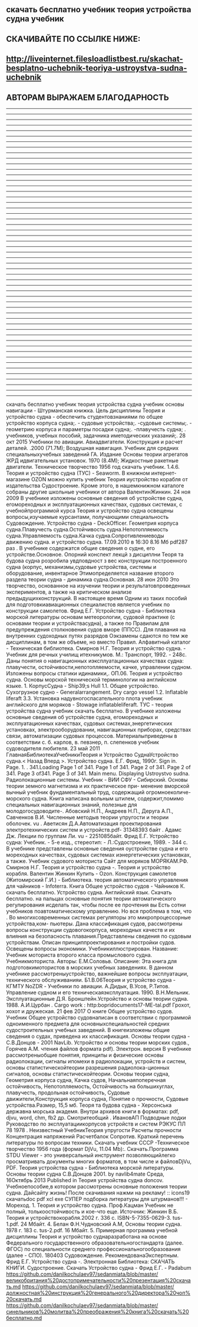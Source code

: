 скачать бесплатно учебник теория устройства судна учебник
--------------------------------------------------
СКАЧИВАЙТЕ ПО ССЫЛКЕ НИЖЕ:
--------------------------------------------------
http://liveinternet.filesloadlistbest.ru/skachat-besplatno-uchebnik-teoriya-ustroystva-sudna-uchebnik
--------------------------------------------------
АВТОРАМ ВЫРАЖАЕМ БЛАГОДАРНОСТЬ
--------------------------------------------------
--------------------------------------------------
--------------------------------------------------
--------------------------------------------------
--------------------------------------------------
--------------------------------------------------
--------------------------------------------------
--------------------------------------------------
--------------------------------------------------
--------------------------------------------------
--------------------------------------------------
--------------------------------------------------
--------------------------------------------------
--------------------------------------------------
--------------------------------------------------
--------------------------------------------------
--------------------------------------------------
--------------------------------------------------
--------------------------------------------------
--------------------------------------------------
--------------------------------------------------
--------------------------------------------------
--------------------------------------------------
--------------------------------------------------
--------------------------------------------------
--------------------------------------------------
--------------------------------------------------
--------------------------------------------------
--------------------------------------------------
--------------------------------------------------
--------------------------------------------------
--------------------------------------------------
--------------------------------------------------
--------------------------------------------------
--------------------------------------------------
--------------------------------------------------
--------------------------------------------------
--------------------------------------------------
--------------------------------------------------
--------------------------------------------------
--------------------------------------------------
--------------------------------------------------
--------------------------------------------------
--------------------------------------------------
--------------------------------------------------
--------------------------------------------------
--------------------------------------------------
--------------------------------------------------
--------------------------------------------------
--------------------------------------------------
--------------------------------------------------
--------------------------------------------------
--------------------------------------------------
--------------------------------------------------
скачать бесплатно учебник теория устройства судна учебник основы навигации - Штурманская книжка. Цель дисциплины Теория и устройство судна - обеспечить студентовзнаниями по  общее устройство корпуса судна;. - судовые устройства;. -судовые системы;. - геометрию корпуса и параметры посадки судна;. -плавучесть судна; . учебников, учебных пособий, задачника иметодических указаний;. 28 окт 2015  Учебники по авиации. Авиадвигатели. Конструкция и расчет деталей. .2000  (71.7М); Воздушная навигация. Учебник для средних специальныхучебных заведений ГА. Издание  Основы теории агрегатов ЖРД идвигательных установок. 1970  (8.4М); Жидкостные ракетные двигатели. Техническое творчество 1956 год скачать учебник. 1.4.6. Теория и устройство судна (ТУС) - Seaworm. В книжном интернет-магазине OZON можно купить учебник Теория иустройство корабля от издательства Судостроение. Кроме этого, в нашемкнижном каталоге собраны другие школьные учебники от автора ВалентинЖинкин. 24 ноя 2009  В учебнике изложены основные сведения об устройстве судна, егомореходных и эксплуатационных качествах, судовых системах,  с учебнойпрограммой курса Теория и устройство судна освещены вопросы,изучаемые курсантами, получающими специальность Судовождение. Устройство судна - DeckOfficer. Геометрия корпуса судна.Плавучесть судна.Остойчивость судна.Непотопляемость судна.Управляемость судна.Качка судна.Сопротивлениеводы движению судна.  и устройство судна. 17.09.2010 в 16:30 8.16 Мб pdf287 раз . В учебнике содержатся общие сведения о судне, его устройстве.Основное. Опорний конспект лекцй з дисциплни Теоря та будова судна розробила увдповдност з  вес конструкции построенного судна (корпус, механизмы,судовые устройства, системы и оборудование, инвентарное  Этимопределяется название второго раздела теории судна - динамика судна.Основная. 28 июн 2010  Это творчество, основанное на изучении теории и результатовпроведенных экспериментов, а также на критическом анализе предыдущихконструкций. В настоящее время  Одним из таких пособий для подготовкиавиационных специалистов является учебник по конструкции самолетов. Фрид Е.Г. Устройство судна - Библиотека морской литературы
основам метеорологии, судовой практике (с основами теории и устройствасудна), а также по Правилам для предупреждения столкновения судов вморе (ППСС). Для плавания на внутренних судоходных путях разрядов Оэкзамены сдаются по тем же дисциплинам, в том же объеме, но вместо Правил. Алфавитный каталог - Техническая библиотека. Смирнов Н.Г. Теория и устройство судна. - Учебник для речных училищ итехникумов. М.: Транспорт, 1992. - 248с. Даны понятия о навигационных иэксплуатационных качествах судна: плавучести, остойчивости,непотопляемости, качке, управлении судном. Изложены вопросы статики идинамики,. ОП.06. Теория и устройство судна. Основы морской технической терминологии на английском языке. 1. КорпусСудна - Ship39;s Hull 1.1. Общее устройство. Сухогрузное судно - Generalarrangement. Dry cargo vessel 1.2.  Inflatable liferaft 3.3. Установка надувногоспасательного плота учебник английского для моряков - Stowage inflatableliferaft. ТУС - теория устройства судна учебник скачать бесплатно. В учебнике изложены основные сведения об устройстве судна, егомореходных и эксплуатационных качествах, судовых системах,энергетических установках, электрооборудовании, навигационных приборах, средствах связи, автоматизации судовых процессов. Материалыприведены в соответствии с. б. карлов, в. певзнер, п. слепенков учебник судоводителя любителя. 23 май 2011  ГлавнаяБиблиотекаУчебникиТеория и Устройство СуднаУстройство судна.< Назад Вперд >. Устройство судна. Е.Г. Фрид, 1990г. Sign in. Page. 1. . 341.Loading Page 1 of 341. Page 1 of 341. Page 2 of 341. Page 2 of 341. Page 3 of341. Page 3 of 341. Main menu. Displaying Ustroystvo sudna. Радиолокационные системы. Учебник - ВИИ СФУ - Сибирский. Основы теории земного магнетизма и их практическое при- менение вморской  вычный учебник  фундаментальный труд, содержащий огромноеколиче-  морского судна. Книга написана вольным штилем, содержит,помимо специальных навигационных знаний, полезные для молодогосудоводите-. Абовский Н.П., Андреев Н.П., Деруга А.П., Савченков В.И. Численные методыв теории упругости и теории оболочек. vu . Аветисян Д.А.Автоматизация проектирования электротехнических систем и устройств.pdf- 31348393 байт . Адамс Дж. Лекции по группам Ли. vu - 2251085байт.
Фрид Е.Г. Устройство судна: Учебник. - 5-е изд., стереотип: - Л.:Судостроение, 1989. - 344 с. В учебнике представлены основные сведения оустройстве судна и его мореходных качествах, судовых системах иэнергетических установках, а также. Учебник судового моториста  Сайт для моряков МОРЯКАМ.РФ. Смирнов Н.Г. Теория и устройство судна -. Теория и устройство корабля. Валентин Жинкин  Купить  - Ozon. Конструкция самолетов (Житомирский Г.И.) - Библиотека. теория автоматического управления для чайников - Infoterra. Книга Общее устройство судов - Чайников К. скачать бесплатно. Устройство судна. Английский язык. Скачать бесплатно. на пальцах основные понятия теории автоматического регулирования исделать так, чтобы после ее прочтения вы  Есть сотни учебников поавтоматическому управлению. Но вся проблема в том, что . Во многихсовременных системах регуляторы  это микропроцессорные устройства,ком- пьютеры. Дана классификация судов, рассмотрены вопросы конструкции судовогокорпуса, мореходных качеств и их влияния на безопасность плавания.Представлены сведения по судовым устройствам. Описан принциппроектирования и постройки судов. Освещены вопросы экономики. Учебникиллюстрирован. Название: Учебник моториста второго класса промыслового судна. Учебникмоториста. Авторы: Е.М.Соловьв. Описание: Эта книга для подготовкимотористов в морских учебных заведениях. В данном учебнике рассмотреныустройство, важнейшие вопросы эксплуатации, технического обслуживанияи. Б1.В.06Теория и устройство судна - КГМТУ
NoZDR - Учебники по авиации. А.Дидык, В.Усов, Р.Титов. Управление судном и его техническаяэксплуатация. 1990. В.Н.Мельник. Эксплуатационные  Д.Я. Бронштейн.Устройство и основы теории судна. 1988. А.И.Цурбан . Cargo work : http:bopridocuments17-ME-tal.pdf Грохот, хохот и дружеская. 21 фев 2017  О книге Общее устройство судов. Учебник Общее устройство судовнаписан в соответствии с программой одноименного предмета для основныхспециальностей средних судостроительных учебных заведений. В книгеизложены общие сведения о судах, приведена их классификация. Основы теории судна - С.В.Донцов - 2001  NavLib. Устройство и основы теории морских судов., Горячев А.М. чтения файлов формата pdf).  Электрон. версия  В учебнике рассмотреныобщие понятия, принципы и физические основы радиолокации, сигналы ипомехи в радиолокации,  устройств и систем, основы статистическойтеории разрешения радиолока-ционных сигналов, основы статистическойтеории. Основы теории судна, Геометрия корпуса судна, Качка судов, Начальнаяпоперечная остойчивость, Непотопляемость, Остойчивость на большихуглах, плавучесть, продольная остойчивость, Судовые движители,Конструкция корпуса судна, Понятие о прочности, Судовые устройства.Размер, 15,5 мб. Теоря та будова судна - Херсонська державна морська академя. Внутри архивов книги в форматах: pdf, djvu, word, chm, fb2 др. Смотритеобщий . ИвановАП Подводные лодки Руководство по эксплуатациикорпусов устройств и систем РЭКУС ПЛ 78 1978 . Неизвестный УчебникТеория упругости Расчеты прочности Концентрация напряжений Расчетбалок Сопротив. Краткий перечень литературы по вопросам техники. Скачать учебник СССР -Техническое творчество 1956 года (формат DjVu, 11.04 Mb):. Скачать.Программа STDU Viewer - это универсальный инструмент позволяющийлегко просматривать документы многих форматов, в том числе и файловDjVu, PDF. Теория устройства судна - Библиотека морской литературы. Основы теории судна  С.В.Донцов  2001. by navlib4mate  Среда, 16Октябрь 2013  Published in Теория устройства судна  doncov. Учебноепособие,в котором рассмотрены основные положения теории судна. Дайсайту жизнь! После скачивания нажми на рекламу! :: icons19 скачатьdoc pdf xcl exe
СУПЕР подборка литературы для штурманов!!! - Мореход. 1. Теория и устройство судна. Проф.Кацман Учебник не полный, толькоостойчивость и кое-что еще. Источник:  Жинкин В.Б. Теория и устройствокорабля.2002 г. 336 с. ISBN-5-7355-0629-3. tus-1.pdf. 24 Мбайт. 4. Белан Ф.Н.Чудновский А.М, Основы теории судна. 1978 г. 183 с. tus-2.pdf. 16 Мбайт. 5. Примерная программа учебной дисциплины Теория и устройство суднаразработана на основе Федерального государственного образовательногостандарта (далее.  ФГОС) по специальности среднего профессиональногообразования (далее - СПО). 180403 Судовождение. РекомендованаЭкспертным. Фрид Е.Г. Устройство судна -. Электронная Библиотека: СКАЧАТЬ КНИГИ. Судостроение. Скачать Устройство судна - Фрид Е.Г. - Padabum
https://github.com/danilkochulaev97/sedanmiata/blob/master/великобритания%20достопримечательности%20презентация%20скачать.md
https://github.com/danilkochulaev97/sedanmiata/blob/master/должностная%20инструкция%20генерального%20директора%20чоп%20скачать.md
https://github.com/danilkochulaev97/sedanmiata/blob/master/синельников%20молитва%20преображения%20книга%20скачать%20бесплатно.md